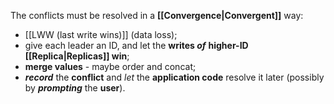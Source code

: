 The conflicts must be resolved in a **[[Convergence|Convergent]]** way:
- [[LWW (last write wins)]] (data loss);
- give each leader an ID, and let the **writes *of***  **higher-ID [[Replica|Replicas]] win**;
- **merge values** - maybe order and concat;
- ***record*** the **conflict** and *let* the **application code**  resolve it later (possibly by ***prompting*** the **user**). 
